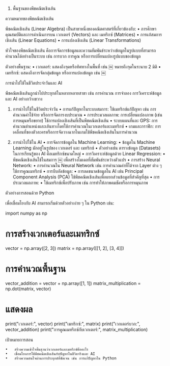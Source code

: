 1. พื้นฐานของพีชคณิตเชิงเส้น

ความหมายของพีชคณิตเชิงเส้น

พีชคณิตเชิงเส้น (Linear Algebra) เป็นสาขาหนึ่งของคณิตศาสตร์ที่เกี่ยวข้องกับ:
	•	การศึกษาคุณสมบัติและการดำเนินการบน เวกเตอร์ (Vectors) และ เมทริกซ์ (Matrices)
	•	การแก้สมการเชิงเส้น (Linear Equations)
	•	การแปลงเชิงเส้น (Linear Transformations)

หัวใจของพีชคณิตเชิงเส้น คือการจัดการข้อมูลและความสัมพันธ์ระหว่างข้อมูลในรูปแบบที่สามารถคำนวณได้อย่างเป็นระบบ เช่น การบวก การคูณ หรือการเปลี่ยนแปลงรูปแบบของข้อมูล

ตัวอย่างพื้นฐาน:
	•	เวกเตอร์: แสดงถึงจุดหรือทิศทางในพื้นที่ เช่น ￼ หมายถึงจุดในระนาบ 2 มิติ
	•	เมทริกซ์: แสดงถึงการจัดกลุ่มข้อมูล หรือการแปลงข้อมูล เช่น
￼

การนำไปใช้ในชีวิตประจำวันและ AI

พีชคณิตเชิงเส้นถูกนำไปประยุกต์ในหลากหลายสาขา เช่น การคำนวณ การจำลอง การวิเคราะห์ข้อมูล และ AI อย่างกว้างขวาง

1. การนำไปใช้ในชีวิตประจำวัน
	•	การแก้ปัญหาในระบบสมการ: ใช้เมทริกซ์แก้ปัญหา เช่น การคำนวณค่าใช้จ่าย หรือการจัดการงบประมาณ
	•	การประมวลผลภาพ: การเปลี่ยนแปลงภาพ (เช่น การหมุนหรือขยาย) ใช้การแปลงเชิงเส้นที่เป็นพีชคณิตเชิงเส้น
	•	ระบบแผนที่และ GPS: การคำนวณตำแหน่งและเส้นทางโดยใช้การคำนวณในเวกเตอร์และเมทริกซ์
	•	เกมและกราฟิก: การเคลื่อนที่ของตัวละครหรือการจัดวางฉากในเกมใช้พีชคณิตเชิงเส้นในการคำนวณ

2. การนำไปใช้ใน AI
	•	การจัดการข้อมูลใน Machine Learning:
	•	ข้อมูลใน Machine Learning มักอยู่ในรูปของ เวกเตอร์ และ เมทริกซ์
	•	ตัวอย่างเช่น ตารางข้อมูล (Datasets) ในการเรียนรู้ของ AI คือเมทริกซ์ขนาดใหญ่
	•	การวิเคราะห์ข้อมูลด้วย Linear Regression:
	•	พีชคณิตเชิงเส้นใช้ในสมการ ￼ เพื่อสร้างโมเดลที่สัมพันธ์ระหว่างตัวแปร
	•	การสร้าง Neural Network:
	•	การคำนวณใน Neural Network เช่น การคำนวณค่าที่ได้จาก Layer ต่าง ๆ ใช้การคูณเมทริกซ์
	•	การบีบอัดข้อมูล:
	•	การลดขนาดข้อมูลใน AI เช่น Principal Component Analysis (PCA) ใช้พีชคณิตเชิงเส้นเพื่อแยกส่วนข้อมูลที่สำคัญที่สุด
	•	การประมวลผลภาพ:
	•	ใช้เมทริกซ์เพื่อปรับภาพ เช่น การทำให้ภาพคมชัดหรือการหมุนภาพ

ตัวอย่างการสอนด้วย Python

เพื่อเชื่อมโยงกับ AI สามารถเริ่มด้วยตัวอย่างง่าย ๆ ใน Python เช่น:

import numpy as np

# การสร้างเวกเตอร์และเมทริกซ์
vector = np.array([2, 3])
matrix = np.array([[1, 2], [3, 4]])

# การคำนวณพื้นฐาน
vector_addition = vector + np.array([1, 1])
matrix_multiplication = np.dot(matrix, vector)

# แสดงผล
print("เวกเตอร์:", vector)
print("เมทริกซ์:", matrix)
print("เวกเตอร์บวก:", vector_addition)
print("การคูณเมทริกซ์กับเวกเตอร์:", matrix_multiplication)

เป้าหมายการสอน

	•	สร้างความเข้าใจพื้นฐานว่าเวกเตอร์และเมทริกซ์คืออะไร
	•	เชื่อมโยงการใช้พีชคณิตเชิงเส้นกับปัญหาในชีวิตจริงและ AI
	•	สร้างความสนใจผ่านการประยุกต์ที่ชัดเจน เช่น การแก้ปัญหาใน Python
